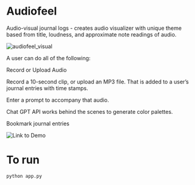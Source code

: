 # Audiofeel

Audio-visual journal logs - creates audio visualizer with unique theme based from title, loudness, and approximate note readings of audio.


![audiofeel_visual](https://github.com/ghobbs03/song_visualizer/assets/35367152/89aa4f77-ffd3-4155-bcd4-96d93130369e)

A user can do all of the following:

Record or Upload Audio

Record a 10-second clip, or upload an MP3 file. That is added to a user’s journal entries with time stamps.

Enter a prompt to accompany that audio.

Chat GPT API works behind the scenes to generate color palettes.

Bookmark journal entries

![Link to Demo](https://drive.google.com/file/d/1ze-LyNpez8CxH6UAGrW_qEPT4tVkicr2/view)

# To run
```
python app.py
```
